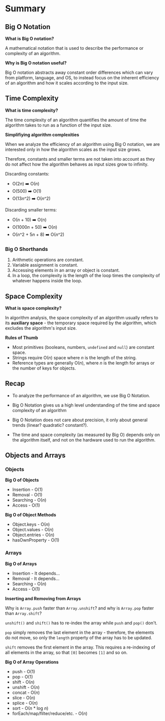 # Summary

## Big O Notation

**What is Big O notation?**

A mathematical notation that is used to describe the performance or complexity of an algorithm.

**Why is Big O notation useful?**

Big O notation abstracts away constant order differences which can vary from platform, language, and OS, to instead focus on the inherent efficiency of an algorithm and how it scales according to the input size.

## Time Complexity

**What is time complexity?**

The time complexity of an algorithm quantifies the amount of time the algorithm takes to run as a function of the input size.

**Simplifiying algorithm complexities**

When we analyze the efficiency of an algorithm using Big O notation, we are interested only in how the algorithm scales as the input size grows.

Therefore, constants and smaller terms are not taken into account as they do not affect how the algorithm behaves as input sizes grow to infinity.

Discarding constants:

- O(2*n*) ➡️ O(_n_)
- O(500) ➡️ O(1)
- O(13*n*^2) ➡️ O(_n_^2)

Discarding smaller terms:

- O(_n_ + 10) ➡️ O(n)
- O(1000*n* + 50) ➡️ O(_n_)
- O(_n_^2 + 5*n* + 8) ➡️ O(_n_^2)

### Big O Shorthands

1. Arithmetic operations are constant.
2. Variable assignment is constant.
3. Accessing elements in an array or object is constant.
4. In a loop, the complexity is the length of the loop times the complexity of whatever happens inside the loop.

## Space Complexity

**What is space complexity?**

In algorithm analysis, the space complexity of an algorithm usually refers to its **auxiliary space** - the temporary space required by the algorithm, which excludes the algorithm's input size.

**Rules of Thumb**

- Most primitives (booleans, numbers, `undefined` and `null`) are constant space.
- Strings require O(_n_) space where _n_ is the length of the string.
- Reference types are generally O(_n_), where _n_ is the length for arrays or the number of keys for objects.

## Recap

- To analyze the performance of an algorithm, we use Big O Notation.

- Big O Notation gives us a high level understanding of the time and space complexity of an algorithm

- Big O Notation does not care about precision, it only about general trends (linear? quadratic? constant?).

- The time and space complexity (as measured by Big O) depends only on the algorithm itself, and not on the hardware used to run the algorithm.

## Objects and Arrays

### Objects

**Big O of Objects**

- Insertion - O(1)
- Removal - O(1)
- Searching - O(_n_)
- Access - O(1)

**Big O of Object Methods**

- Object.keys - O(_n_)
- Object.values - O(_n_)
- Object.entries - O(_n_)
- hasOwnProperty - O(1)

### Arrays

**Big O of Arrays**

- Insertion - It depends...
- Removal - It depends...
- Searching - O(_n_)
- Access - O(1)

**Inserting and Removing from Arrays**

Why is `Array.push` faster than `Array.unshift`? and why is `Array.pop` faster than `Array.shift`?

`unshift()` and `shift()` has to re-index the array while `push` and `pop()` don't.

`pop` simply removes the last element in the array - therefore, the elements do not move, so only the `length` property of the array has to be updated.

`shift` removes the first element in the array. This requires a re-indexing of all elements in the array, so that `[0]` becomes `[1]` and so on.

**Big O of Array Operations**

- push - O(1)
- pop - O(1)
- shift - O(_n_)
- unshift - O(_n_)
- concat - O(_n_)
- slice - O(_n_)
- splice - O(_n_)
- sort - O(_n_ \* log _n_)
- forEach/map/filter/reduce/etc. - O(_n_)
